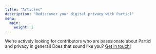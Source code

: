 ```yaml
---
title: "Articles"
description: "Rediscover your digital privacy with Particl"
menu:
  main:
    weight: 2
---
```

We're actively looking for contributors who are passsionate about Particl and privacy in general! Does that sound like you? [Get in touch!](/about)